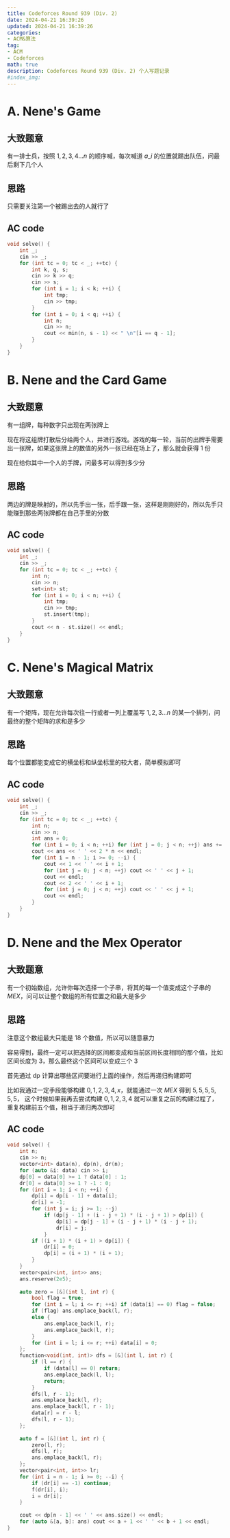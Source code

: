 ```yaml
---
title: Codeforces Round 939 (Div. 2)
date: 2024-04-21 16:39:26
updated: 2024-04-21 16:39:26
categories:
- ACM&算法
tag:
- ACM
- Codeforces
math: true
description: Codeforces Round 939 (Div. 2) 个人写题记录
#index_img:
---
```


# A. Nene's Game

## 大致题意

有一排士兵，按照 $1,2,3,4 \dots n$ 的顺序喊，每次喊道 $a\_i$ 的位置就踢出队伍，问最后剩下几个人

## 思路

只需要关注第一个被踢出去的人就行了

## AC code

```cpp
void solve() {
    int _;
    cin >> _;
    for (int tc = 0; tc < _; ++tc) {
        int k, q, s;
        cin >> k >> q;
        cin >> s;
        for (int i = 1; i < k; ++i) {
            int tmp;
            cin >> tmp;
        }
        for (int i = 0; i < q; ++i) {
            int n;
            cin >> n;
            cout << min(n, s - 1) << " \n"[i == q - 1];
        }
    }
}
```

# B. Nene and the Card Game

## 大致题意

有一组牌，每种数字只出现在两张牌上

现在将这组牌打散后分给两个人，并进行游戏。游戏的每一轮，当前的出牌手需要出一张牌，如果这张牌上的数值的另外一张已经在场上了，那么就会获得 1 份

现在给你其中一个人的手牌，问最多可以得到多少分

## 思路

两边的牌是映射的，所以先手出一张，后手跟一张，这样是刚刚好的，所以先手只能赚到那些两张牌都在自己手里的分数

## AC code

```cpp
void solve() {
    int _;
    cin >> _;
    for (int tc = 0; tc < _; ++tc) {
        int n;
        cin >> n;
        set<int> st;
        for (int i = 0; i < n; ++i) {
            int tmp;
            cin >> tmp;
            st.insert(tmp);
        }
        cout << n - st.size() << endl;
    }
}
```

# C. Nene's Magical Matrix

## 大致题意

有一个矩阵，现在允许每次往一行或者一列上覆盖写 $1, 2, 3 \dots n$ 的某一个排列，问最终的整个矩阵的求和是多少

## 思路

每个位置都能变成它的横坐标和纵坐标里的较大者，简单模拟即可

## AC code

```cpp
void solve() {
    int _;
    cin >> _;
    for (int tc = 0; tc < _; ++tc) {
        int n;
        cin >> n;
        int ans = 0;
        for (int i = 0; i < n; ++i) for (int j = 0; j < n; ++j) ans += max(i, j) + 1;
        cout << ans << ' ' << 2 * n << endl;
        for (int i = n - 1; i >= 0; --i) {
            cout << 1 << ' ' << i + 1;
            for (int j = 0; j < n; ++j) cout << ' ' << j + 1;
            cout << endl;
            cout << 2 << ' ' << i + 1;
            for (int j = 0; j < n; ++j) cout << ' ' << j + 1;
            cout << endl;
        }
    }
}
```

# D. Nene and the Mex Operator

## 大致题意

有一个初始数组，允许你每次选择一个子串，将其的每一个值变成这个子串的 $MEX$，问可以让整个数组的所有位置之和最大是多少

## 思路

注意这个数组最大只能是 18 个数值，所以可以随意暴力

容易得到，最终一定可以把选择的区间都变成和当前区间长度相同的那个值，比如区间长度为 $3$，那么最终这个区间可以变成三个 $3$

首先通过 dp 计算出哪些区间要进行上面的操作，然后再递归构建即可

比如我通过一定手段能够构建 $0, 1, 2, 3, 4, x$，就能通过一次 $MEX$ 得到 $5, 5, 5, 5, 5, 5$，
这个时候如果我再去尝试构建 $0, 1, 2, 3, 4$ 就可以重复之前的构建过程了，重复构建前五个值，相当于递归两次即可

## AC code

```cpp
void solve() {
    int n;
    cin >> n;
    vector<int> data(n), dp(n), dr(n);
    for (auto &i: data) cin >> i;
    dp[0] = data[0] >= 1 ? data[0] : 1;
    dr[0] = data[0] >= 1 ? -1 : 0;
    for (int i = 1; i < n; ++i) {
        dp[i] = dp[i - 1] + data[i];
        dr[i] = -1;
        for (int j = i; j >= 1; --j)
            if (dp[j - 1] + (i - j + 1) * (i - j + 1) > dp[i]) {
                dp[i] = dp[j - 1] + (i - j + 1) * (i - j + 1);
                dr[i] = j;
            }
        if ((i + 1) * (i + 1) > dp[i]) {
            dr[i] = 0;
            dp[i] = (i + 1) * (i + 1);
        }
    }
    vector<pair<int, int>> ans;
    ans.reserve(2e5);
 
    auto zero = [&](int l, int r) {
        bool flag = true;
        for (int i = l; i <= r; ++i) if (data[i] == 0) flag = false;
        if (flag) ans.emplace_back(l, r);
        else {
            ans.emplace_back(l, r);
            ans.emplace_back(l, r);
        }
        for (int i = l; i <= r; ++i) data[i] = 0;
    };
    function<void(int, int)> dfs = [&](int l, int r) {
        if (l == r) {
            if (data[l] == 0) return;
            ans.emplace_back(l, l);
            return;
        }
        dfs(l, r - 1);
        ans.emplace_back(l, r);
        ans.emplace_back(l, r - 1);
        data[r] = r - l;
        dfs(l, r - 1);
    };
 
    auto f = [&](int l, int r) {
        zero(l, r);
        dfs(l, r);
        ans.emplace_back(l, r);
    };
    vector<pair<int, int>> lr;
    for (int i = n - 1; i >= 0; --i) {
        if (dr[i] == -1) continue;
        f(dr[i], i);
        i = dr[i];
    }
 
    cout << dp[n - 1] << ' ' << ans.size() << endl;
    for (auto &[a, b]: ans) cout << a + 1 << ' ' << b + 1 << endl;
}
```
